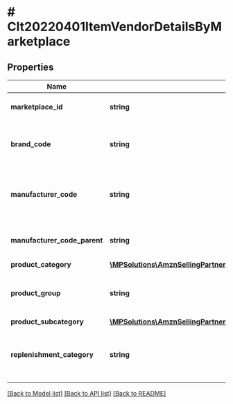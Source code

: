 # # CIt20220401ItemVendorDetailsByMarketplace

## Properties

Name | Type | Description | Notes
------------ | ------------- | ------------- | -------------
**marketplace_id** | **string** | Amazon marketplace identifier. |
**brand_code** | **string** | Brand code associated with an Amazon catalog item. | [optional]
**manufacturer_code** | **string** | Manufacturer code associated with an Amazon catalog item. | [optional]
**manufacturer_code_parent** | **string** | Parent vendor code of the manufacturer code. | [optional]
**product_category** | [**\MPSolutions\AmznSellingPartnerApi\Models\CatalogItems20220401\CIt20220401ItemVendorDetailsCategory**](CIt20220401ItemVendorDetailsCategory.md) |  | [optional]
**product_group** | **string** | Product group associated with an Amazon catalog item. | [optional]
**product_subcategory** | [**\MPSolutions\AmznSellingPartnerApi\Models\CatalogItems20220401\CIt20220401ItemVendorDetailsCategory**](CIt20220401ItemVendorDetailsCategory.md) |  | [optional]
**replenishment_category** | **string** | Replenishment category associated with an Amazon catalog item. | [optional]

[[Back to Model list]](../../README.md#models) [[Back to API list]](../../README.md#endpoints) [[Back to README]](../../README.md)
